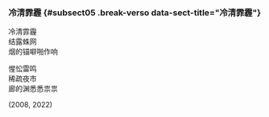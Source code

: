 ### 冷清霏霾 {#subsect05 .break-verso data-sect-title="冷清霏霾"}

冷清霏霾  
结露蛛网  
烟的锚噼啪作响

惺忪雷鸣  
稀疏夜市  
廊的渊悉悉祟祟

<p class="date">(2008, 2022)</p>